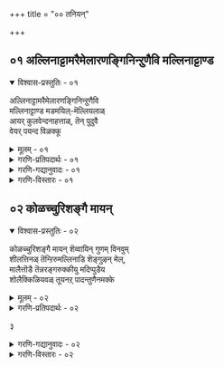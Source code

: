 +++
title = "०० तनियन्"

+++


## ०१ अल्लिनाट्टामरैमेलारणङ्गिनिन्ऱुणैवि मल्लिनाट्टाण्ड

<details open><summary>विश्वास-प्रस्तुतिः - ०१</summary>

अल्लिनाट्टामरैमेलारणङ्गिनिन्ऱुणैवि  
मल्लिनाट्टाण्ड मडमयिल्-मॆल्लियलाळ्  
आयर् कुलवेन्दनाहत्ताळ्, तॆन् पुदुवै  
वेयर् पयन्द विळक्कू
</details>

<details><summary>मूलम् - ०१</summary>

अल्लिनाट्टामरैमेलारणङ्गिनिन्ऱुणैवि  
मल्लिनाट्टाण्ड मडमयिल्-मॆल्लियलाळ्  
आयर् कुलवेन्दनाहत्ताळ्, तॆन् पुदुवै  
वेयर् पयन्द विळक्कू
</details>

<details><summary>गरणि-प्रतिपदार्थः - ०१</summary>

अल्लि=दळगळिन्द कूडिद, नाळ्=हॊसदागि अरळिरुव, तामरै=तावरॆ हूविन, मेल्=मेलॆ, आर्=सॊबगिन, अणङ्गिन्=देविय, इन्=इनिय, तुणैवि=जॊतॆगातियू, मल्लिनाडु=मल्लिनाडु ऎम्ब हॆसरिन पाण्ड्य देशवन्नु,, आण्ड=आळिद, मडम्=सुन्दरवाद, मयिल्=नविलू, मॆल्=कोमलवाद, इयलाळ्=स्वभावदवळू, आयर्=गोवळर, कुलम्=कुलद, वेन्दन्=अरसनाद श्रीकृष्णन, आहत्ताळ्=हृदयवासियू आद गोदादेवि, तॆन्=सुन्दरवाद, पुदुवै=श्रीविल्लिपुत्तूरिन, वेयर्=वैदिकनु, पयन्द=पडॆद, विळक्कू=मङ्गळ दीप.
</details>

<details><summary>गरणि-गद्यानुवादः - ०१</summary>

दळगळिन्द कूडि हॊसदागि अरळिद तावरॆय मेलण सॊबगिन श्रीदेविय इनिय जॊतॆगातियू, मल्लिनाडॆम्ब पाण्ड्यदेशवन्नु आळिद सुन्दरवाद नविलू, कोमल स्वभावदवळू, गोवळर कुलद अरसनाद कृष्णन हृदयवासियू आद गोदादेवि सुन्दरवाद श्रीविल्लिपुत्तूरिन वैदिकनु पडॆद मङ्गळदीप.\(१\)
</details>

<details><summary>गरणि-विस्तारः - ०१</summary>

निसर्गद सॊबगिन सिरिय मडिलल्लिरुवुदु श्रीविल्लिपुत्तूरु. अल्लि, “वेयर्” कुलदल्लि ऎन्दरॆ वेदपारङ्गतर वंशदल्लि जनिसि, वंशद सत्संस्कृतियन्नु बॆळसिकॊण्डु बन्दवरु विष्णुचित्तरु. वैदिक ब्राह्मणरागि, तुळसीवनवन्नु बॆळॆसि अल्लि बॆळॆयुव हू, मत्तु तुलसिय मालॆयन्नु कट्टि, स्वामि श्रीवटपत्रशायिगॆ दिनदिनवू समर्पिसुत्ता जीवनवन्नु नडसुत्तॊद्दवरि अवरु. अवर तुलसीवनद पातियल्लि ऒन्दुदिन बॆळग्गॆ बलुमुद्दाद हॆण्णुमगुवन्नु अवरु कण्डरु. भूदेविय अवतारवे अवळॆन्दु भाविसि अपरिमितवाद आनन्ददिन्द अवळन्नु बहळ अक्करॆयिन्द बॆळसुत्ता बन्दरु. हागॆ बॆळॆदवळे “गोदा”: भूमि कॊट्ट मगु अन्दिनिन्द गोदा विष्णुचित्तर मनॆगॆ मङ्गळदीपवागि बॆळॆदळु.

२

गोदादेवि हुट्टिद दिनदिन्द बलुकोमल स्वभावदवळागि भक्तळागि तन्न साकुतन्दॆगॆ तक्क मगळागि बॆळॆदळु. यौवन प्राप्तवागुत्ता, तानु भगवन्तननन्नल्लदे मानवनारन्नू मदुवॆयागुवुदिल्लवॆन्दु प्रतिज्ञॆ माडि, हागॆये निष्ठॆयिन्द प्रयत्नगळन्नु नडसि, कडॆगॆ, तन्न आराध्यदैववाद श्रीकृष्णनन्नु \(श्रीरङ्गनाथन\)प्रीतिय मडदियादळु. मत्तु भूदेविय अंशवागि श्रीदेविगॆ “इनिय जॊतॆगातियादळु”. श्रीदेवियन्तॆये भगवन्तन हृदयवासियादळु.

पाण्ड्यनाडिनल्लि जनिसि, पाण्ड्यराजनिगॆ परमादरद “हिरियभट्टराद”विष्णुचित्तर साकु मगळागि तन्न भक्तिजीवनदिन्द, तानु नडॆदु तोरिसिद मेल्पङ्क्तियिन्द पाण्ड्यनाडन्ने अल्लदॆ इडिय विश्ववन्ने आळुव मातायियादळु, गोदादेवि.

गोदादेविगॆ “आण्डाळ्”ऎन्दू, “शूडि कॊडुत्त नाच्चियार्” ऎन्दू हॆसरुगळिवॆ. आण्डाळ्, नाच्चियार् ऎम्बुदक्कॆ बहुमट्टिगॆ ऒन्दे अर्थ :- आळिदवळु, ऒडति ऎन्दु. अवळु मुडिदु कळुहिसुत्तिद्द हूविन मालॆयन्नु भगवन्तनु आदरदिन्द स्वीकरिसुत्तिद्दनॆम्ब विषयवन्नु कनसिन मूलक मनगण्ड विष्णुचित्तरु अवळिगॆ कॊट्ट प्रीतिय हॆसरु “आण्डाळ्” ऎम्बुदु. मॊदलु हूमुडिदु भगवन्तनिगॆ कॊट्टु, अवनन्नु आकर्षिसि अवनन्ने मदुवॆयाद्दरिन्द “नाच्चियार्” आदळु.

इष्टु विषयगळन्नू ई तनि अडक माडिकॊण्डिदॆ.
</details>


## ०२ कोळच्चुरिशङ्गै मायन्

<details open><summary>विश्वास-प्रस्तुतिः - ०२</summary>

कोळच्चुरिशङ्गै मायन् शॆव्वायिन् गुणम् विनवुम्  
शीलत्तिनळ् तॆन्ऱिरुमल्लिनाडि शॆङ्गुऴन् मेल्,  
मालैत्तॊडै तॆन्नरङ्गरुक्कीयु मदिप्पुडैय  
शोलैक्किळियवळ् तूयनऱ् पादन्तुणैनमक्के
</details>

<details><summary>मूलम् - ०२</summary>

कोळच्चुरिशङ्गै मायन् शॆव्वायिन् गुणम् विनवुम्  
शीलत्तिनळ् तॆन्ऱिरुमल्लिनाडि शॆङ्गुऴन् मेल्,  
मालैत्तॊडै तॆन्नरङ्गरुक्कीयु मदिप्पुडैय  
शोलैक्किळियवळ् तूयनऱ् पादन्तुणैनमक्के
</details>

<details><summary>गरणि-प्रतिपदार्थः - ०२</summary>

कोलम्=अन्दवाद, शुरि=सुरुळिगळुळ्ळ, शङ्गै=\(पाञ्चजन्य\)शङ्खवन्नू, मायन्= विस्मयकारियाद श्रीकृष्णन, शॆम्=कॆम्पनॆय, वायिन्=बायिय\(तुटिगळु\), गुणम्=वैशिष्ट्यवन्नू, विनवुम्=केळतक्क, शीलत्तिनळ्=स्वभाववन्नुळ्ळवळू, तॆन्=प्रकृतिसौन्दर्यदिन्दलू, तुम्बिद, तिरुमल्लिनाडि=सिरिय मल्लिनाडिन ऒडतियू, शॆऴुम्=निडिदागि बॆळॆदिरुव, कुऴल् मेल्=तलॆगूदलिन मेलॆ मुडिद, मालैत्तॊडै=हूविन मालॆयन्नु, तॆन्=सुन्दरनाद, अरङ्गरुक्कू=श्रीरङ्गनाथनिगॆ, ईयुम्=समर्पिसुव, मदिप्पु उडैय=महदाशॆयुळ्ळ, शोलै=उद्यानद

किळि अवळ्=गिणियादवळ, तूय=परिशुद्धवाद, नल्=श्रेष्ठवाद, पादम्=तिरुवडिगळु, नमक्कू=नमगॆ, तुणै=जॊतॆयागलि.
</details>

३

<details><summary>गरणि-गद्यानुवादः - ०२</summary>

अन्दवाद सुरुळिगळुळ्ळ\(पाञ्चजन्य\)शङ्खवन्नू विस्मयकारियाद श्रीकृष्णन चॆन्दुटिगळ वैशिष्ट्यवन्नू केळतक्क स्वभाववनुळ्ळवळू प्रकृतिसौन्दर्यदिन्द तुम्बिद सिरिय मल्लिनाडिन ऒडतियू, निडिदागि बॆळॆदिरुव तलॆगूदलिन मेलॆ मुडिद हूविन मालॆयन्नु सुन्दरनाद श्रीरङ्गनाथनिगॆ समर्पिसुव महदाशॆयुळ्ळ उद्यानद गिणियू आदवळ परिशुद्धवाद उत्तम तिरुवडिगळु नमगॆ जॊतॆयागलि.\(२\)
</details>

<details><summary>गरणि-विस्तारः - ०२</summary>

श्रीकृष्णन ऎडगैयन्नु अलङ्करिसिरुव दिव्यायुध पाञ्चजन्य. अतिसुन्दरवाद सुरुळिगळिन्द कूडिद बलमुति शङ्ख अदु. कृष्णनन्नु अगलदन्तॆ सदा अवन आश्रयदल्लि इरुवुदु. कृष्णन चॆन्दुटिगळन्नु वर्णिसलु असदळवाद सॊबगिन आकर्षणॆयिम्द कूडिद्दु. समय वॊदगिदागलॆल्ला कृष्णनु पाञ्चजन्यवन्नु तन्न तुटिगॆ हॊन्दिसिकॊळ्ळुवनु. ई विषयवन्नु केळुवुदक्कॆ गोदादेविगॆ ऎल्लू इल्लद कुतूहल. अवळॆन्दुकॊळ्ळुवळु- अहा, अदॆन्थ भाग्य आ शङ्खद्दु\! कृष्णन दिव्यचुम्बनदल्लि तन्नन्नु तानु मरॆयुवुदल्ला\! हागॆये, तानु कृष्णन कैय शङ्खवागबल्लॆने? भगवन्तनन्नु तानु आश्रयिसलु यत्निसलिल्लवे? तन्न भक्तियिन्दलू सेवॆयिन्दलू अवनन्नु ऒलिसिकॊळ्ळलु यत्निसुत्तिल्लवे? शङ्खदन्तॆ अवन कैय आयुधवागुव, अवन चॆन्दुटिगळन्नु सवियुव भाग्य तनगू बरलारदे? गोदादेविगॆ भगवन्तनल्लि अष्टु गाढवाद प्रेम. गोदादेविगॆ इन्नॊन्दु महदाशॆ- तानु मुडिदु चॆन्नागिदॆयॆन्दु हर्षगॊण्ड हूवन्नु भगवन्तनिगॆ अर्पिसबेकु. अवळु मल्लिनाडिन ऒडति. विष्णुचित्तर उद्यानद अरगिणि. इन्थ गुणस्वभावगळुळ्ळ भगवन्तन परमभक्तळाद गोदादेविय तिरुवडिगळन्नु नावु शरणु होगुवॆवु.

नाच्चियार् तिरुमॊऴियल्लि मॊदलनॆय ऒन्दे ऒन्दु तनियन्नु बळसुवुदु वाडिकॆ. आदरॆ, ई ऎरडनॆय तनि अपरूपवाद अर्थपूर्णवादद्दु. एकॆ इदु प्रकटगॊळ्ळलिल्लवो? एकॆ जनप्रियवागलिल्लवो?

४
</details>